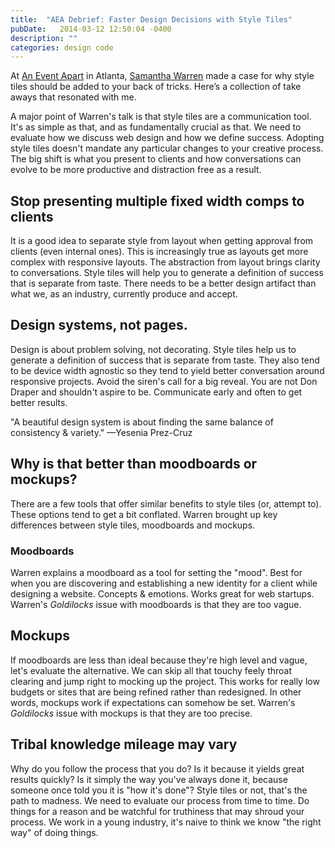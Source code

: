 ```yaml
---
title:  "AEA Debrief: Faster Design Decisions with Style Tiles"
pubDate:   2014-03-12 12:50:04 -0400
description: ""
categories: design code
---
```



At [An Event Apart](http://aneventapart.com/event/atlanta-2014) in Atlanta, [Samantha Warren](http://samanthatoy.com) made a case for why style tiles should be added to your back of tricks. Here’s a collection of take aways that resonated with me.

A major point of Warren's talk is that style tiles are a communication tool. It's as simple as that, and as fundamentally crucial as that. We need to evaluate how we discuss web design and how we define success. Adopting style tiles doesn't mandate any particular changes to your creative process. The big shift is what you present to clients and how conversations can evolve to be more productive and distraction free as a result. 

## Stop presenting multiple fixed width comps to clients

It is a good idea to separate style from layout when getting approval from clients (even internal ones). This is increasingly true as layouts get more complex with responsive layouts. The abstraction from layout brings clarity to conversations. Style tiles will help you to generate a definition of success that is separate from taste. There needs to be a better design artifact than what we, as an industry, currently produce and accept. 

## Design systems, not pages.

 Design is about problem solving, not decorating. Style tiles help us to generate a definition of success that is separate from taste. They also tend to be device width agnostic so they tend to yield better conversation around responsive projects.  Avoid the siren's call for a big reveal. You are not Don Draper and shouldn't aspire to be. Communicate early and often to get better results. 

"A beautiful design system is about finding the same balance of consistency & variety." —Yesenia Prez-Cruz

## Why is that better than moodboards or mockups?

There are a few tools that offer similar benefits to style tiles (or, attempt to). These options tend to get a bit conflated. Warren brought up key differences between style tiles, moodboards and mockups.

### Moodboards

Warren explains a moodboard as a tool for setting the "mood". Best for when you are discovering and establishing a new identity for a client while designing a website. Concepts & emotions. Works great for web startups. Warren's *Goldilocks* issue with moodboards is that they are too vague.

## Mockups

If moodboards are less than ideal because they're high level and vague, let's evaluate the alternative. We can skip all that touchy feely throat clearing and jump right to mocking up the project. This works for really low budgets or sites that are being refined rather than redesigned. In other words, mockups work if expectations can somehow be set. Warren's *Goldilocks* issue with mockups is that they are too precise.

## Tribal knowledge mileage may vary

Why do you follow the process that you do? Is it because it yields great results quickly? Is it simply the way you've always done it, because someone once told you it is "how it's done"? Style tiles or not, that's the path to madness. We need to evaluate our process from time to time. Do things for a reason and be watchful for truthiness that may shroud your process. We work in a young industry, it's naive to think we know "the right way" of doing things.
